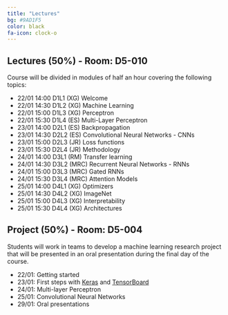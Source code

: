 ```yaml
---
title: "Lectures"
bg: #9AD1F5
color: black
fa-icon: clock-o
---
```


## Lectures (50%) - Room: D5-010 

Course will be divided in modules of half an hour covering the following topics:

* 22/01 14:00 D1L1 (XG) Welcome  
* 22/01 14:30 D1L2 (XG) Machine Learning 
* 22/01 15:00 D1L3 (XG) Perceptron 
* 22/01 15:30 D1L4 (ES) Multi-Layer Perceptron 
* 23/01 14:00 D2L1 (ES) Backpropagation 
* 23/01 14:30 D2L2 (ES) Convolutional Neural Networks - CNNs 
* 23/01 15:00 D2L3 (JR) Loss functions 
* 23/01 15:30 D2L4 (JR) Methodology 
* 24/01 14:00 D3L1 (RM) Transfer learning 
* 24/01 14:30 D3L2 (MRC) Recurrent Neural Networks - RNNs 
* 24/01 15:00 D3L3 (MRC) Gated RNNs 
* 24/01 15:30 D3L4 (MRC) Attention Models 
* 25/01 14:00 D4L1 (XG) Optimizers 
* 25/01 14:30 D4L2 (XG) ImageNet 
* 25/01 15:00 D4L3 (XG) Interpretability
* 25/01 15:30 D4L4 (XG) Architectures 

[d1l2-slides]: https://github.com/telecombcn-dl/2018-idl/raw/master/slides/D1L2-MachineLearning.pdf
[d1l3-slides]: https://github.com/telecombcn-dl/2018-idl/raw/master/slides/D1L3_Perceptron.pdf
[d1l4-slides]: https://github.com/telecombcn-dl/2018-idl/raw/master/slides/D1L4_Multilayer_Perceptron.pdf
[d2l1-slides]: https://github.com/telecombcn-dl/2018-idl/raw/master/slides/D2L1_Backpropagation.pdf
[d2l2-slides]: https://github.com/telecombcn-dl/2018-idl/raw/master/slides/D2L2_Optimization.pdf
[d2l3-slides]: https://github.com/telecombcn-dl/2018-idl/raw/master/slides/D2L3_LossFunctions.pdf
[d2l4-slides]: https://github.com/telecombcn-dl/2018-idl/raw/master/slides/D2L4_Methodology.pdf
[d3l1-slides]: https://github.com/telecombcn-dl/2018-idl/raw/master/slides/D3L1_CNN.pdf
[d3l2-slides]: https://github.com/telecombcn-dl/2018-idl/raw/master/slides/D3L2_TransferLearning.pdf
[d3l3-slides]: https://github.com/telecombcn-dl/2018-idl/raw/master/slides/D3L3_RecurrentNeuralNetworks.pdf
[d3l4-slides]: https://github.com/telecombcn-dl/2018-idl/raw/master/slides/D3L4_GatedUnits.pdf
[d4l1-slides]: https://github.com/telecombcn-dl/2018-idl/raw/master/slides/D4L1_Attention.pdf
[d4l1-thumb]: https://i9.ytimg.com/vi/9oMVVx98Hk4/default.jpg?v=5a9ac30e&sqp=CPyF69QF&rs=AOn4CLBfHqKkHO9qiFrnoGl4Q2ig-lKBOw
[d4l1-video]: https://youtu.be/9oMVVx98Hk4
[d4l2-slides]: https://github.com/telecombcn-dl/2018-idl/raw/master/slides/D4L2_TransferLearning.pdf
[d4l3-slides]: https://github.com/telecombcn-dl/2018-idl/raw/master/slides/D4L3_GAN.pdf
[d4l4-slides]: https://github.com/telecombcn-dl/2018-idl/raw/master/slides/D4L4_TheNeuralNetworkZoo.pdf
[d5l1-slides]: https://github.com/telecombcn-dl/2018-idl/raw/master/slides/D5L1_CompressionRankings.pdf
[d5l2-slides]: https://github.com/telecombcn-dl/2018-idl/raw/master/slides/D5L2_UnintuitiveDNN.pdf

[JoostVanDeWeijer]: http://www.cvc.uab.es/LAMP/joost/
[JoanSerra]: http://joanserra.weebly.com/
[RSVP]: https://www.eventbrite.com/e/upc-telecombcn-deep-learning-winter-school-guest-lectures-tickets-42478656806


## Project (50%) - Room: D5-004

Students will work in teams to develop a machine learning research project that will be presented in an oral presentation during the final day of the course. 

* 22/01: Getting started 
* 23/01: First steps with [Keras](https://keras.io/) and [TensorBoard](https://www.tensorflow.org/get_started/summaries_and_tensorboard)
* 24/01: Multi-layer Perceptron
* 25/01: Convolutional Neural Networks
* 29/01: Oral presentations
